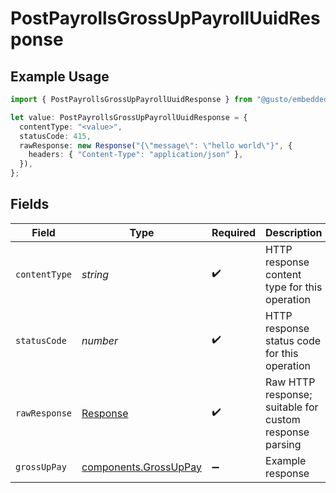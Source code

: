 # PostPayrollsGrossUpPayrollUuidResponse

## Example Usage

```typescript
import { PostPayrollsGrossUpPayrollUuidResponse } from "@gusto/embedded-api/models/operations/postpayrollsgrossuppayrolluuid.js";

let value: PostPayrollsGrossUpPayrollUuidResponse = {
  contentType: "<value>",
  statusCode: 415,
  rawResponse: new Response("{\"message\": \"hello world\"}", {
    headers: { "Content-Type": "application/json" },
  }),
};
```

## Fields

| Field                                                                 | Type                                                                  | Required                                                              | Description                                                           |
| --------------------------------------------------------------------- | --------------------------------------------------------------------- | --------------------------------------------------------------------- | --------------------------------------------------------------------- |
| `contentType`                                                         | *string*                                                              | :heavy_check_mark:                                                    | HTTP response content type for this operation                         |
| `statusCode`                                                          | *number*                                                              | :heavy_check_mark:                                                    | HTTP response status code for this operation                          |
| `rawResponse`                                                         | [Response](https://developer.mozilla.org/en-US/docs/Web/API/Response) | :heavy_check_mark:                                                    | Raw HTTP response; suitable for custom response parsing               |
| `grossUpPay`                                                          | [components.GrossUpPay](../../models/components/grossuppay.md)        | :heavy_minus_sign:                                                    | Example response                                                      |